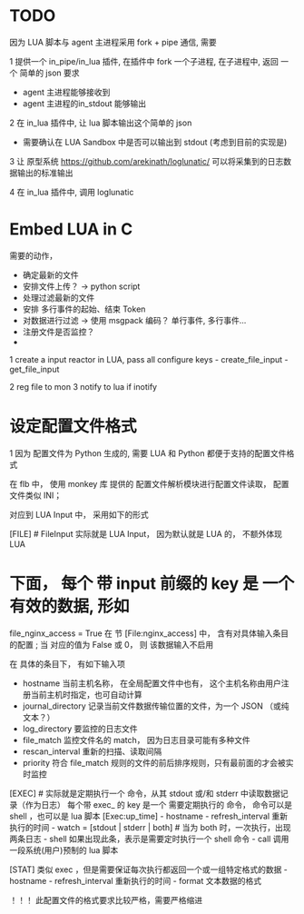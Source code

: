 TODO
===================

因为 LUA 脚本与 agent 主进程采用 fork + pipe 通信, 需要
 
 1 提供一个 in_pipe/in_lua 插件, 在插件中 fork 一个子进程, 在子进程中, 返回 一个 简单的 json
   要求
   - agent 主进程能够接收到
   - agent 主进程的in_stdout 能够输出
 
 2 在 in_lua 插件中, 让 lua 脚本输出这个简单的 json 
   
   - 需要确认在 LUA Sandbox 中是否可以输出到 stdout
     (考虑到目前的实现是)
 
 3 让 原型系统 https://github.com/arekinath/loglunatic/ 可以将采集到的日志数据输出的标准输出
 
 4 在 in_lua 插件中, 调用 loglunatic

Embed LUA in C
===========================
需要的动作，

- 确定最新的文件
- 安排文件上传？   -> python script
- 处理过滤最新的文件
- 安排 多行事件的起始、结束 Token   
- 对数据进行过滤       -> 使用 msgpack 编码？       单行事件, 多行事件... 
- 注册文件是否监控？
- 
1 create a input reactor in  LUA, pass all configure keys
    - create_file_input
    - get_file_input
      
2 reg file to mon
3 notify to lua if inotify


 
 
设定配置文件格式
=======================
 1 因为 配置文件为 Python 生成的, 需要 LUA 和 Python 都便于支持的配置文件格式
 
在 flb 中， 使用 monkey 库 提供的 配置文件解析模块进行配置文件读取， 配置文件类似 INI；

对应到 LUA Input 中， 采用如下的形式

[FILE]             # FileInput 实际就是 LUA Input， 因为默认就是 LUA 的， 不额外体现 LUA
  # 下面， 每个 带 input 前缀的 key 是 一个 有效的数据, 形如
  file_nginx_access = True
  在 节
  [File:nginx_access]
  中， 含有对具体输入条目的配置
  ;
  当 对应的值为 False 或 0， 则 该数据输入不启用
  
  在 具体的条目下， 有如下输入项
  - hostname  当前主机名称， 在全局配置文件中也有， 这个主机名称由用户注册当前主机时指定，也可自动计算
  - journal_directory 记录当前文件数据传输位置的文件，为一个 JSON （或纯文本？）
  - log_directory 要监控的日志文件
  - file_match  监控文件名的 match， 因为日志目录可能有多种文件
  - rescan_interval 重新的扫描、读取间隔
  - priority 符合 file_match 规则的文件的前后排序规则，只有最前面的才会被实时监控

[EXEC]              # 实际就是定期执行一个 命令，从其 stdout 或/和 stderr 中读取数据记录（作为日志）
  每个带 exec_ 的 key 是一个 需要定期执行的 命令， 命令可以是 shell ，也可以是 lua 脚本
  [Exec:up_time]
    - hostname
    - refresh_interval  重新执行的时间
    - watch = [stdout | stderr | both]      # 当为 both 时，一次执行，出现两条日志
    - shell 如果出现此条，表示是需要定时执行一个 shell 命令
    - call  调用一段系统(用户)预制的 lua 脚本

[STAT]
    类似 exec ，但是需要保证每次执行都返回一个或一组特定格式的数据
    - hostname
    - refresh_interval  重新执行的时间
    - format 文本数据的格式
    
！！！ 此配置文件的格式要求比较严格，需要严格缩进    
  

    
  
 
 
